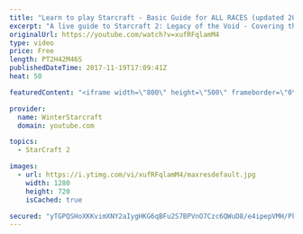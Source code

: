```yaml
---
title: "Learn to play Starcraft - Basic Guide for ALL RACES (updated 2017)"
excerpt: "A live guide to Starcraft 2: Legacy of the Void - Covering the basics and build orders for all of the races, and covering the important decisions to be made early in the game.  Not a step by step guide but a demonstration once you have the very basics of the units and races!"
originalUrl: https://youtube.com/watch?v=xufRFqlamM4
type: video
price: Free
length: PT2H42M46S
publishedDateTime: 2017-11-19T17:09:41Z
heat: 50

featuredContent: "<iframe width=\"800\" height=\"500\" frameborder=\"0\" src=\"https://www.youtube.com/embed/xufRFqlamM4\" allow=\"accelerometer; autoplay; encrypted-media; gyroscope; picture-in-picture\" allowfullscreen></iframe>"

provider:
  name: WinterStarcraft
  domain: youtube.com

topics:
  - StarCraft 2

images:
  - url: https://i.ytimg.com/vi/xufRFqlamM4/maxresdefault.jpg
    width: 1280
    height: 720
    isCached: true

secured: "yTGPQSHoXKKvimXNY2aIygHKG6qBFu2S7BPVnO7Czc6QWuD8/e4ipepVMH/Pke+0vv1wVBpbzq4lQso74L+24txknFGuIJlNOH8/hS96vRemVBCM26VUsg3EZsIlDAUuLsCai7q3Zx9WkQMMCmyB/AZm/ogK2aUKvhMDKPT2kbQ7K71eqV2Js22WyXxKw9vano9mCsSaLZ1LIXbqu7T4KoyAwJwXooAqe4dELDjN9vafAwdDf930dzCrZBhwWeNZtS1/7BrWBclVFt1I3QjaD51448yyT5m7B2XJxuZJQJr7MUSJWmIW98jNCx8IQ1/ChdX6SKS2m23lc/5NWM2/6eIM9NSBp7SidNJhMbq/H7WlmAmbMON0koX+HbLIgx45O/56vDOhx5oZda9XSVGNkBxZ4HDTrc92Ukinrneow+Fm+db9MS6rpPb1hh8JidLw;Fk3sC7w5EacZwb69frB/hw=="
---
```


